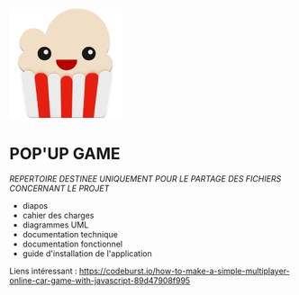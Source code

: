 ![logo popup game](https://github.com/Enjana-mavitrika/projet-tutore2019/blob/master/logo.png)
# POP'UP GAME

_REPERTOIRE DESTINEE UNIQUEMENT POUR LE PARTAGE DES FICHIERS CONCERNANT LE PROJET_
- diapos
- cahier des charges
- diagrammes UML 
- documentation technique
- documentation fonctionnel
- guide d'installation de l'application


Liens intéressant :
https://codeburst.io/how-to-make-a-simple-multiplayer-online-car-game-with-javascript-89d47908f995
